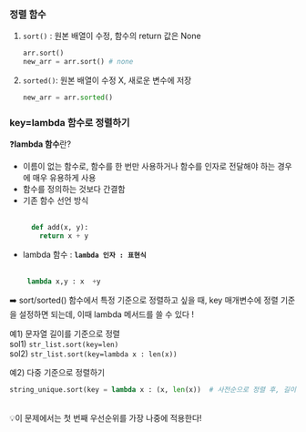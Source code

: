 ### 정렬 함수 
1. `sort()` : 원본 배열이 수정, 함수의 return 값은 None <br>
    ```python
    arr.sort() 
    new_arr = arr.sort() # none
    ```
2. `sorted()`: 원본 배열이 수정 X, 새로운 변수에 저장 <br>
   ```python
   new_arr = arr.sorted()
   ```

### key=lambda 함수로 정렬하기
❓**lambda 함수**란? <br>
- 이름이 없는 함수로, 함수를 한 번만 사용하거나 함수를 인자로 전달해야 하는 경우에 매우 유용하게 사용  <br>
- 함수를 정의하는 것보다 간결함  <br>
- 기존 함수 선언 방식 <br><br>
  ```python
    def add(x, y):
      return x + y
    ```
- lambda 함수 : **`lambda 인자 : 표현식`** <br><br>
  ```python
   lambda x,y : x  +y
  ```

➡️ sort/sorted() 함수에서 특정 기준으로 정렬하고 싶을 때, key 매개변수에 정렬 기준을 설정하면 되는데, 이때 lambda 메서드를 쓸 수 있다 !

예1) 문자열 길이를 기준으로 정렬 <br>
sol1) `str_list.sort(key=len)` <br>
sol2) `str_list.sort(key=lambda x : len(x))`

예2) 다중 기준으로 정렬하기 <br>
  ```python
string_unique.sort(key = lambda x : (x, len(x))  # 사전순으로 정렬 후, 길이가 짧은 순서대로 오름차순 정렬
```
<br>
💡이 문제에서는 첫 번째 우선순위를 가장 나중에 적용한다! 
